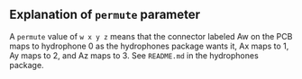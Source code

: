 Explanation of `permute` parameter
----------------------------------

A `permute` value of `w x y z` means that the connector labeled Aw on the PCB
maps to hydrophone 0 as the hydrophones package wants it, Ax maps to 1, Ay
maps to 2, and Az maps to 3. See `README.md` in the hydrophones package.
